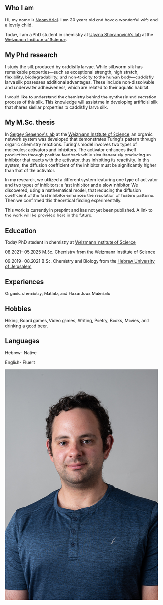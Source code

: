 

## Who I am
Hi, my name is [Noam Ariel](https://www.weizmann.ac.il/MCMS/shimanovich/group-members). I am 30 years old and have a wonderful wife and a lovely child.

Today, I am a PhD student in chemistry at [Ulyana Shimanovich's lab](https://www.weizmann.ac.il/MCMS/shimanovich/) at the [Weizmann Institute of Science](https://www.weizmann.ac.il/pages/).

## My Phd research
I study the silk produced by caddisfly larvae. While silkworm silk has remarkable properties—such as exceptional strength, high stretch, flexibility, biodegradability, and non-toxicity to the human body—caddisfly larva silk possesses additional advantages. These include non-dissolvable and underwater adhesiveness, which are related to their aquatic habitat.

I would like to understand the chemistry behind the synthesis and secretion process of this silk. This knowledge will assist me in developing artificial silk that shares similar properties to caddisfly larva silk.

## My M.Sc. thesis
In [Sergey Semenov's lab](https://www.weizmann.ac.il/Organic_Chemistry/Semenov/) at the [Weizmann Institute of Science](https://www.weizmann.ac.il/pages/), an organic network system was developed that demonstrates Turing's pattern through organic chemistry reactions. Turing's model involves two types of molecules: activators and inhibitors. The activator enhances itself production through positive feedback while simultaneously producing an inhibitor that reacts with the activator, thus inhibiting its reactivity. In this system, the diffusion coefficient of the inhibitor must be significantly higher than that of the activator.

In my research, we utilized a different system featuring one type of activator and two types of inhibitors: a fast inhibitor and a slow inhibitor. We discovered, using a mathematical model, that reducing the diffusion coefficient of the fast inhibitor enhances the resolution of feature patterns. Then we confirmed this theoretical finding experimentally. 

This work is currently in preprint and has not yet been published. A link to the work will be provided here in the future.


## Education

Today PhD student in chemistry at [Weizmann Institute of Science](https://www.weizmann.ac.il/pages/) 

08.2021- 05.2025 M.Sc. Chemistry  from the [Weizmann Institute of Science](https://www.weizmann.ac.il/pages/) 

09.2019- 08.2021 B.Sc. Chemistry and Biology from the [Hebrew University of Jerusalem](https://en.huji.ac.il/)


## Experiences

Organic chemistry, Matlab, and Hazardous Materials

## Hobbies
Hiking, Board games, Video games, Writing, Poetry, Books, Movies, and drinking a good beer.

## Languages
Hebrew- Native

English- Fluent


![Me](izme-photo.jpg)
